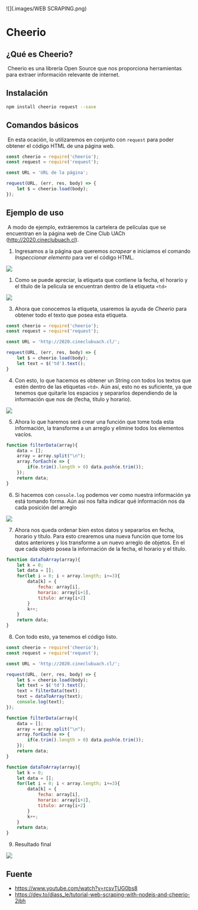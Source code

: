 ![](.images/WEB SCRAPING.png)

# Cheerio

## ¿Qué es Cheerio?

​	Cheerio es una librería Open Source que nos proporciona herramientas para extraer información relevante de internet.

## Instalación

~~~bash
npm install cheerio request --save
~~~

## Comandos básicos

​	En esta ocación, lo utilizaremos en conjunto con `request` para poder obtener el código HTML de una página web.

~~~javascript
const cheerio = require('cheerio');
const request = require('request');

const URL = 'URL de la página';

request(URL, (err, res, body) => {
    let $ = cheerio.load(body);
});
~~~

## Ejemplo de uso

​	A modo de ejemplo, extráeremos la cartelera de películas que se encuentran en la página web de Cine Club UACh (http://2020.cineclubuach.cl). 

1. Ingresamos a la página que queremos _scrapear_ e iniciamos el comando _Inspeccionar elemento_ para ver el código HTML.

![](.images/Screenshot_20210114_021003.png)

1. Como se puede apreciar, la etiqueta que contiene la fecha, el horarío y el título de la película se encuentran dentro de la etiqueta `<td>` 

![](.images/Screenshot_20210114_020752.png)

3. Ahora que conocemos la etiqueta, usaremos la ayuda de _Cheerio_ para obtener todo el texto que posea esta etiqueta.

~~~javascript
const cheerio = require('cheerio');
const request = require('request');

const URL = 'http://2020.cineclubuach.cl/';

request(URL, (err, res, body) => {
    let $ = cheerio.load(body);
    let text = $('td').text();
}
~~~

4. Con esto, lo que hacemos es obtener un String con todos los textos que estén dentro de las etiquetas `<td>`. Aún así, esto no es suficiente, ya que tenemos que quitarle los espacios y separarlos dependiendo de la información que nos de (fecha, título y horario).

![](.images/Screenshot_20210114_022313.png)

5. Ahora lo que haremos será crear una función que tome toda esta información, la transforme a un arreglo y elimine todos los elementos vacíos.

~~~javascript
function filterData(array){
    data = [];
    array = array.split("\n");
    array.forEach(e => {
        if(e.trim().length > 0) data.push(e.trim());
    });
    return data;
}
~~~

6. Si hacemos con `console.log` podemos ver como nuestra información ya está tomando forma. Aún así nos falta indicar qué información nos da cada posición del arreglo

![](.images/Screenshot_20210114_022707.png)

7. Ahora nos queda ordenar bien estos datos y separarlos en fecha, horario y título. Para esto crearemos una nueva función que tome los datos anteriores y los transforme a un nuevo arreglo de objetos. En el que cada objeto posea la información de la fecha, el horario y el título.

~~~javascript
function dataToArray(array){
    let k = 0;
    let data = [];
    for(let i = 0; i < array.length; i+=3){
        data[k] = {
            fecha: array[i],
            horario: array[i+1],
            titulo: array[i+2]
        }
        k++;
    }
    return data;
}
~~~

8. Con todo esto, ya tenemos el código listo.

~~~javascript
const cheerio = require('cheerio');
const request = require('request');

const URL = 'http://2020.cineclubuach.cl/';

request(URL, (err, res, body) => {
    let $ = cheerio.load(body);
    let text = $('td').text();
    text = filterData(text);
    text = dataToArray(text);
    console.log(text);
});

function filterData(array){
    data = [];
    array = array.split("\n");
    array.forEach(e => {
        if(e.trim().length > 0) data.push(e.trim());
    });
    return data;
}

function dataToArray(array){
    let k = 0;
    let data = [];
    for(let i = 0; i < array.length; i+=3){
        data[k] = {
            fecha: array[i],
            horario: array[i+1],
            titulo: array[i+2]
        }
        k++;
    }
    return data;
}
~~~

9. Resultado final

![](.images/Screenshot_20210114_023541.png)

## Fuente

* https://www.youtube.com/watch?v=rcsvTUG0bs8
* https://dev.to/diass_le/tutorial-web-scraping-with-nodejs-and-cheerio-2jbh